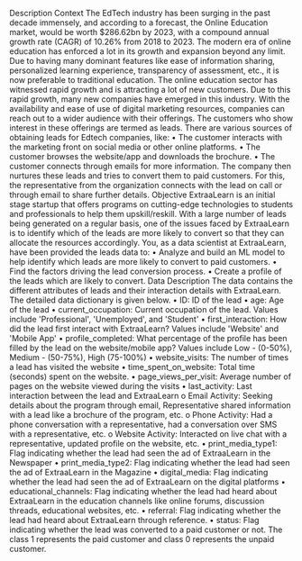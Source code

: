 Description
Context
The EdTech industry has been surging in the past decade immensely, and according to a forecast, the Online Education market, would be worth $286.62bn by 2023, with a compound annual growth rate (CAGR) of 10.26% from 2018 to 2023. The modern era of online education has enforced a lot in its growth and expansion beyond any limit. Due to having many dominant features like ease of information sharing, personalized learning experience, transparency of assessment, etc., it is now preferable to traditional education.
The online education sector has witnessed rapid growth and is attracting a lot of new customers. Due to this rapid growth, many new companies have emerged in this industry. With the availability and ease of use of digital marketing resources, companies can reach out to a wider audience with their offerings. The customers who show interest in these offerings are termed as leads. There are various sources of obtaining leads for Edtech companies, like:
•	The customer interacts with the marketing front on social media or other online platforms.
•	The customer browses the website/app and downloads the brochure.
•	The customer connects through emails for more information.
The company then nurtures these leads and tries to convert them to paid customers. For this, the representative from the organization connects with the lead on call or through email to share further details.
Objective
ExtraaLearn is an initial stage startup that offers programs on cutting-edge technologies to students and professionals to help them upskill/reskill. With a large number of leads being generated on a regular basis, one of the issues faced by ExtraaLearn is to identify which of the leads are more likely to convert so that they can allocate the resources accordingly. You, as a data scientist at ExtraaLearn, have been provided the leads data to:
•	Analyze and build an ML model to help identify which leads are more likely to convert to paid customers.
•	Find the factors driving the lead conversion process.
•	Create a profile of the leads which are likely to convert.
Data Description
The data contains the different attributes of leads and their interaction details with ExtraaLearn. The detailed data dictionary is given below.
•	ID: ID of the lead
•	age: Age of the lead
•	current_occupation: Current occupation of the lead. Values include 'Professional', 'Unemployed', and 'Student'
•	first_interaction: How did the lead first interact with ExtraaLearn? Values include 'Website' and 'Mobile App'
•	profile_completed: What percentage of the profile has been filled by the lead on the website/mobile app? Values include Low - (0-50%), Medium - (50-75%), High (75-100%)
•	website_visits: The number of times a lead has visited the website
•	time_spent_on_website: Total time (seconds) spent on the website.
•	page_views_per_visit: Average number of pages on the website viewed during the visits
•	last_activity: Last interaction between the lead and ExtraaLearn
o	Email Activity: Seeking details about the program through email, Representative shared information with a lead like a brochure of the program, etc.
o	Phone Activity: Had a phone conversation with a representative, had a conversation over SMS with a representative, etc.
o	Website Activity: Interacted on live chat with a representative, updated profile on the website, etc.
•	print_media_type1: Flag indicating whether the lead had seen the ad of ExtraaLearn in the Newspaper
•	print_media_type2: Flag indicating whether the lead had seen the ad of ExtraaLearn in the Magazine
•	digital_media: Flag indicating whether the lead had seen the ad of ExtraaLearn on the digital platforms
•	educational_channels: Flag indicating whether the lead had heard about ExtraaLearn in the education channels like online forums, discussion threads, educational websites, etc.
•	referral: Flag indicating whether the lead had heard about ExtraaLearn through reference.
•	status: Flag indicating whether the lead was converted to a paid customer or not. The class 1 represents the paid customer and class 0 represents the unpaid customer.

